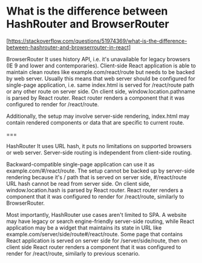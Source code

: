# What is the difference between HashRouter and BrowserRouter

[https://stackoverflow.com/questions/51974369/what-is-the-difference-between-hashrouter-and-browserrouter-in-react]

BrowserRouter
It uses history API, i.e. it's unavailable for legacy browsers (IE 9 and lower and contemporaries). Client-side React application is able to maintain clean routes like example.com/react/route but needs to be backed by web server. Usually this means that web server should be configured for single-page application, i.e. same index.html is served for /react/route path or any other route on server side. On client side, window.location.pathname is parsed by React router. React router renders a component that it was configured to render for /react/route.

Additionally, the setup may involve server-side rendering, index.html may contain rendered components or data that are specific to current route.

===

HashRouter
It uses URL hash, it puts no limitations on supported browsers or web server. Server-side routing is independent from client-side routing.

Backward-compatible single-page application can use it as example.com/#/react/route. The setup cannot be backed up by server-side rendering because it's / path that is served on server side, #/react/route URL hash cannot be read from server side. On client side, window.location.hash is parsed by React router. React router renders a component that it was configured to render for /react/route, similarly to BrowserRouter.

Most importantly, HashRouter use cases aren't limited to SPA. A website may have legacy or search engine-friendly server-side routing, while React application may be a widget that maintains its state in URL like example.com/server/side/route#/react/route. Some page that contains React application is served on server side for /server/side/route, then on client side React router renders a component that it was configured to render for /react/route, similarly to previous scenario.
